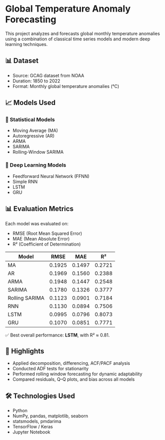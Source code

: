 # Global Temperature Anomaly Forecasting

This project analyzes and forecasts global monthly temperature anomalies using a combination of classical time series models and modern deep learning techniques.

## 📊 Dataset

- Source: GCAG dataset from NOAA
- Duration: 1850 to 2022
- Format: Monthly global temperature anomalies (°C)

## 📈 Models Used

### 🔹 Statistical Models
- Moving Average (MA)
- Autoregressive (AR)
- ARMA
- SARIMA
- Rolling-Window SARIMA

### 🔹 Deep Learning Models
- Feedforward Neural Network (FFNN)
- Simple RNN
- LSTM
- GRU

## 📊 Evaluation Metrics

Each model was evaluated on:
- RMSE (Root Mean Squared Error)
- MAE (Mean Absolute Error)
- R² (Coefficient of Determination)

| Model        | RMSE   | MAE    | R²     |
|--------------|--------|--------|--------|
| MA           | 0.1925 | 0.1497 | 0.2721 |
| AR           | 0.1969 | 0.1560 | 0.2388 |
| ARMA         | 0.1948 | 0.1447 | 0.2548 |
| SARIMA       | 0.1780 | 0.1326 | 0.3777 |
| Rolling SARIMA | 0.1123 | 0.0901 | 0.7184 |
| RNN          | 0.1130 | 0.0894 | 0.7506 |
| LSTM         | 0.0995 | 0.0796 | 0.8073 |
| GRU          | 0.1070 | 0.0851 | 0.7771 |

✅ Best overall performance: **LSTM**, with R² ≈ 0.81.

## 📌 Highlights

- Applied decomposition, differencing, ACF/PACF analysis
- Conducted ADF tests for stationarity
- Performed rolling window forecasting for dynamic adaptability
- Compared residuals, Q–Q plots, and bias across all models

## 🛠️ Technologies Used

- Python
- NumPy, pandas, matplotlib, seaborn
- statsmodels, pmdarima
- TensorFlow / Keras
- Jupyter Notebook

